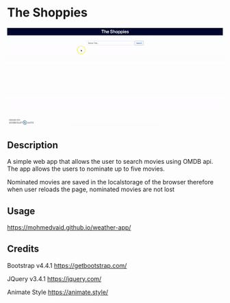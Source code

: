 # The Shoppies

<img alt="Weather App" src="assets/theshoppies-demo.gif" width=700>


## Description
A simple web app that allows the user to search movies using OMDB api. The app allows the users to nominate up to five movies.

Nominated movies are saved in the localstorage of the browser therefore when user reloads the page, nominated movies are not lost

## Usage
https://mohmedvaid.github.io/weather-app/


## Credits

Bootstrap v4.4.1 https://getbootstrap.com/

JQuery v3.4.1 https://jquery.com/

Animate Style https://animate.style/
